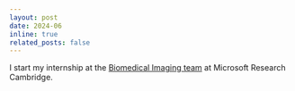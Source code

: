 ```yaml
---
layout: post
date: 2024-06
inline: true
related_posts: false
---
```


I start my internship at the <a href="https://www.microsoft.com/en-us/research/group/biomedical-imaging/">Biomedical Imaging team</a> at Microsoft Research Cambridge.
